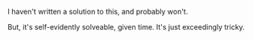 I haven't written a solution to this, and probably won't.

But, it's self-evidently solveable, given time. It's just exceedingly tricky.
